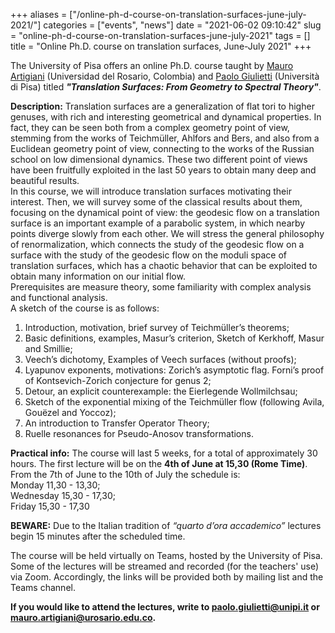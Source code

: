 +++
aliases = ["/online-ph-d-course-on-translation-surfaces-june-july-2021/"]
categories = ["events", "news"]
date = "2021-06-02 09:10:42"
slug = "online-ph-d-course-on-translation-surfaces-june-july-2021"
tags = []
title = "Online Ph.D. course on translation surfaces, June-July 2021"
+++

The University of Pisa offers an online Ph.D. course taught by [Mauro
Artigiani](https://m-artigiani.github.io/) (Universidad del Rosario,
Colombia) and [Paolo
Giulietti](https://sites.google.com/view/paologiulietti) (Università di
Pisa) titled ***"Translation Surfaces: From Geometry to Spectral
Theory"***.

**Description:** Translation surfaces are a generalization of flat tori
to higher genuses, with rich and interesting geometrical and dynamical
properties. In fact, they can be seen both from a complex geometry point
of view, stemming from the works of Teichmüller, Ahlfors and Bers, and
also from a Euclidean geometry point of view, connecting to the works of
the Russian school on low dimensional dynamics. These two different
point of views have been fruitfully exploited in the last 50 years to
obtain many deep and beautiful results.  
In this course, we will introduce translation surfaces motivating their
interest. Then, we will survey some of the classical results about them,
focusing on the dynamical point of view: the geodesic flow on a
translation surface is an important example of a parabolic system, in
which nearby points diverge slowly from each other. We will stress the
general philosophy of renormalization, which connects the study of the
geodesic flow on a surface with the study of the geodesic flow on the
moduli space of translation surfaces, which has a chaotic behavior that
can be exploited to obtain many information on our initial flow.  
Prerequisites are measure theory, some familiarity with complex analysis
and functional analysis.  
A sketch of the course is as follows:

1.  Introduction, motivation, brief survey of Teichmüller’s theorems;
2.  Basic definitions, examples, Masur’s criterion, Sketch of Kerkhoff,
    Masur and Smillie;
3.  Veech’s dichotomy, Examples of Veech surfaces (without proofs);
4.  Lyapunov exponents, motivations: Zorich’s asymptotic flag. Forni’s
    proof of Kontsevich-Zorich conjecture for genus 2;
5.  Detour, an explicit counterexample: the Eierlegende Wollmilchsau;
6.  Sketch of the exponential mixing of the Teichmüller flow (following
    Avila, Gouëzel and Yoccoz);
7.  An introduction to Transfer Operator Theory;
8.  Ruelle resonances for Pseudo-Anosov transformations.

**Practical info:** The course will last 5 weeks, for a total of
approximately 30 hours. The first lecture will be on the **4th of June
at 15,30 (Rome Time)**. From the 7th of June to the 10th of July the
schedule is:  
Monday 11,30 - 13,30;  
Wednesday 15,30 - 17,30;  
Friday 15,30 - 17,30

**BEWARE:** Due to the Italian tradition of *“quarto d’ora accademico”*
lectures begin 15 minutes after the scheduled time.

The course will be held virtually on Teams, hosted by the University of
Pisa. Some of the lectures will be streamed and recorded (for the
teachers' use) via Zoom. Accordingly, the links will be provided both by
mailing list and the Teams channel.

**If you would like to attend the lectures, write to
[paolo.giulietti@unipi.it](paolo.giulietti@unipi.it) or [mauro.artigiani@urosario.edu.co](mauro.artigiani@urosario.edu.co).**
